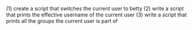 (1) create a script that switches the current user to betty
(2) write a script that prints the effective username of the current user
(3) write a script that prints all the groups the current user is part of
